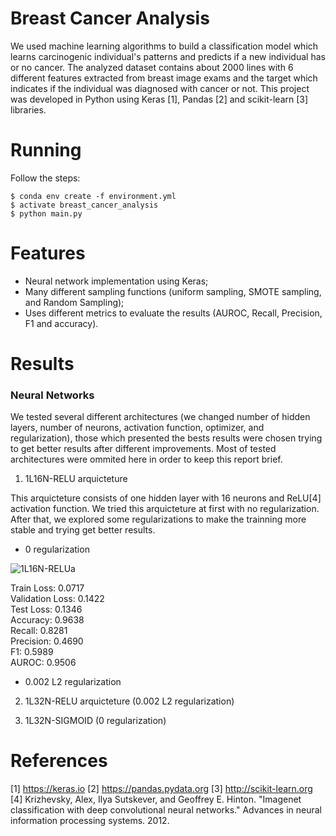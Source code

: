 # Breast Cancer Analysis

We used machine learning algorithms to build a classification model which learns carcinogenic individual's patterns and predicts if a new individual has or no cancer. The analyzed dataset contains about 2000 lines with 6 different features extracted from breast image exams and the target which indicates if the individual was diagnosed with cancer or not. This project was developed in Python using Keras [1], Pandas [2] and scikit-learn [3] libraries.

# Running

Follow the steps:

	$ conda env create -f environment.yml
	$ activate breast_cancer_analysis
	$ python main.py

# Features
* Neural network implementation using Keras;
* Many different sampling functions (uniform sampling, SMOTE sampling, and Random Sampling);
* Uses different metrics to evaluate the results (AUROC, Recall, Precision, F1 and accuracy).

# Results

### Neural Networks ###

We tested several different architectures (we changed number of hidden layers, number of neurons, activation function, optimizer, and regularization), those which presented the bests results were chosen trying to get better results after different improvements. Most of tested architectures were ommited here in order to keep this report brief. 

1. 1L16N-RELU arquicteture

This arquicteture consists of one hidden layer with 16 neurons and ReLU[4] activation function.
We tried this arquicteture at first with no regularization. After that, we explored some regularizations to make the trainning more stable and trying get better results.

 * 0 regularization

 ![1L16N-RELUa](https://github.com/wmr1/breast-cancer-analysis/blob/master/images/1L16N-RELUa.png)

 Train Loss:       	0.0717 <br/>
 Validation Loss:  	0.1422 <br/>
 Test Loss: 		0.1346 <br/>
 Accuracy:         	0.9638 <br/>
 Recall:           	0.8281 <br/>
 Precision:        	0.4690 <br/>
 F1:               	0.5989 <br/>
 AUROC:            	0.9506 <br/>

 * 0.002 L2 regularization

2. 1L32N-RELU arquicteture (0.002 L2 regularization)
	

3. 1L32N-SIGMOID (0 regularization)


# References

[1] https://keras.io
[2] https://pandas.pydata.org
[3]	http://scikit-learn.org
[4] Krizhevsky, Alex, Ilya Sutskever, and Geoffrey E. Hinton. "Imagenet classification with deep convolutional neural networks." Advances in neural information processing systems. 2012.